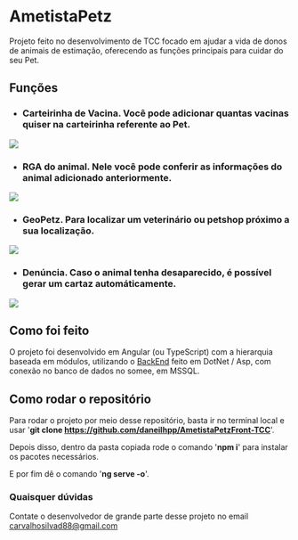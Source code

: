 # AmetistaPetz

Projeto feito no desenvolvimento de TCC focado em ajudar a vida de donos de animais de estimação, oferecendo as funções principais para cuidar do seu Pet.

## Funções

* ### Carteirinha de Vacina. Você pode adicionar quantas vacinas quiser na carteirinha referente ao Pet.
![](https://i.imgur.com/v5YAOc5.png)

* ### RGA do animal. Nele você pode conferir as informações do animal adicionado anteriormente.
![](https://i.imgur.com/fCEyDYv.png)

* ### GeoPetz. Para localizar um veterinário ou petshop próximo a sua localização.
![](https://i.imgur.com/cKpPrZr.png)

* ### Denúncia. Caso o animal tenha desaparecido, é possível gerar um cartaz automáticamente.
![](https://i.imgur.com/09lVgdm.png)


## Como foi feito

O projeto foi desenvolvido em Angular (ou TypeScript) com a hierarquia baseada em módulos, utilizando o [BackEnd](https://github.com/HiagoLCarvalho/CarteiraVacinacao) feito em DotNet / Asp, com conexão no banco de dados no somee, em MSSQL.

## Como rodar o repositório

Para rodar o projeto por meio desse repositório, basta ir no terminal local e usar '**git clone https://github.com/daneilhpp/AmetistaPetzFront-TCC**'.

Depois disso, dentro da pasta copiada rode o comando '**npm i**' para instalar os pacotes necessários.

E por fim dê o comando '**ng serve -o**'.

### Quaisquer dúvidas

Contate o desenvolvedor de grande parte desse projeto no email carvalhosilvad88@gmail.com
